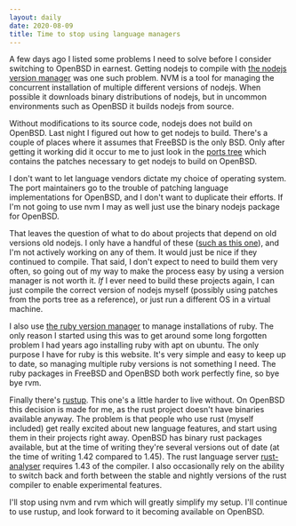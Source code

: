 ```yaml
---
layout: daily
date: 2020-08-09
title: Time to stop using language managers
---
```


A few days ago I listed some problems I need to solve before I consider switching to OpenBSD in earnest.
Getting nodejs to compile with [the nodejs version manager](https://github.com/nvm-sh/nvm) was one such problem.
NVM is a tool for managing the concurrent installation of multiple different versions of nodejs.
When possible it downloads binary distributions of nodejs, but in uncommon environments such as OpenBSD
it builds nodejs from source.

Without modifications to its source code, nodejs does not build on OpenBSD.
Last night I figured out how to get nodejs to build.
There's a couple of places where it assumes that FreeBSD is the only BSD.
Only after getting it working did it occur to
me to just look in the [ports tree](https://github.com/openbsd/ports/tree/master/lang/node)
which contains the patches necessary to get nodejs to build on OpenBSD.

I don't want to let language vendors dictate my choice of operating system.
The port maintainers go to the trouble of patching language implementations for OpenBSD,
and I don't want to duplicate their efforts. If I'm not going to use nvm I may as well just use
the binary nodejs package for OpenBSD.

That leaves the question of what to do about projects
that depend on old versions old nodejs. I only have a handful of these ([such as this one](https://github.com/stevebob/roguelike-lighting-demo/)),
and I'm not actively working on any of them. It would just be nice if they continued to compile.
That said, I don't expect to need to build them very often, so going out of my way to make the process easy
by using a version manager is not worth it. _If_ I ever need to build these projects again,
I can just compile the correct version of nodejs myself (possibly using patches from the ports tree as a reference),
or just run a different OS in a virtual machine.

I also use [the ruby version manager](http://rvm.io/) to manage installations of ruby.
The only reason I started using this was to get around some long forgotten problem I had
years ago installing ruby with apt on ubuntu.
The only purpose I have for ruby is this website. It's very simple and easy to keep up to date, so
managing multiple ruby versions is not something I need. The ruby packages in FreeBSD and OpenBSD both
work perfectly fine, so bye bye rvm.

Finally there's [rustup](https://rustup.rs/). This one's a little harder to live without.
On OpenBSD this decision is made for me, as the rust project doesn't have binaries available
anyway. The problem is that people who use rust (myself included) get really excited about
new language features, and start using them in their projects right away.
OpenBSD has binary rust packages available, but at the time of writing they're several
versions out of date (at the time of writing 1.42 compared to 1.45).
The rust language server [rust-analyser](https://github.com/rust-analyzer/rust-analyzer)
requires 1.43 of the compiler. I also occasionally rely on the ability to switch back and
forth between the stable and nightly versions of the rust compiler to enable experimental features.

I'll stop using nvm and rvm which will greatly simplify my setup. I'll continue to use rustup, and look forward to it becoming
available on OpenBSD.
